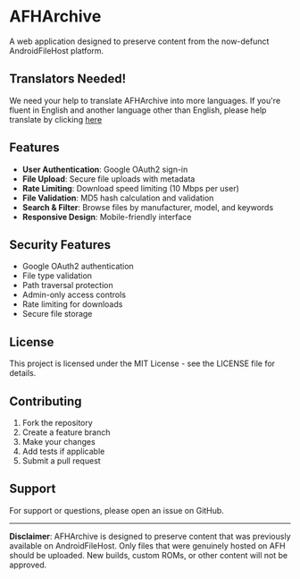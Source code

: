 # AFHArchive

A web application designed to preserve content from the now-defunct AndroidFileHost platform.

## Translators Needed!
We need your help to translate AFHArchive into more languages. If you're fluent in English and another language other than English, please help translate by clicking [here](https://crowdin.com/project/afharchive/invite?h=f4b39a64ed3375b62f83cc0a988925af2513288) 

## Features

- **User Authentication**: Google OAuth2 sign-in
- **File Upload**: Secure file uploads with metadata
- **Rate Limiting**: Download speed limiting (10 Mbps per user)
- **File Validation**: MD5 hash calculation and validation
- **Search & Filter**: Browse files by manufacturer, model, and keywords
- **Responsive Design**: Mobile-friendly interface


## Security Features

- Google OAuth2 authentication
- File type validation
- Path traversal protection
- Admin-only access controls
- Rate limiting for downloads
- Secure file storage

## License

This project is licensed under the MIT License - see the LICENSE file for details.

## Contributing

1. Fork the repository
2. Create a feature branch
3. Make your changes
4. Add tests if applicable
5. Submit a pull request

## Support

For support or questions, please open an issue on GitHub.

---

**Disclaimer**: AFHArchive is designed to preserve content that was previously available on AndroidFileHost. Only files that were genuinely hosted on AFH should be uploaded. New builds, custom ROMs, or other content will not be approved.
